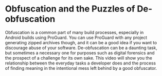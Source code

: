 # Obfuscation and the Puzzles of De-obfuscation

Obfuscation is a common part of many build processes, especially in Android builds using ProGuard.  You can use ProGuard with any project generating zipped archives though, and it can be a good idea if you want to discourage abuse of your software.  De-obfuscation can be a daunting task, but sometimes a necessary one for purposes such as digital forensics and the prospect of a challenge for its own sake.  This video will show you the relationship between the everyday tasks a developer does and the process of finding meaning in the intentional mess left behind by a good obfuscator.